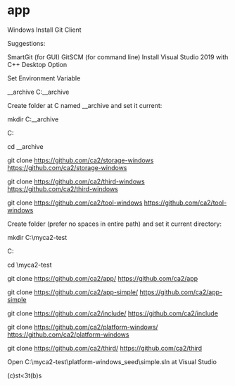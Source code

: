 # app

Windows
Install Git Client

Suggestions:

SmartGit (for GUI)
GitSCM (for command line)
Install Visual Studio 2019 with C++ Desktop Option

Set Environment Variable

__archive C:\__archive

 

Create folder at C named __archive and set it current:

mkdir C:\__archive

C:

cd \__archive

git clone https://github.com/ca2/storage-windows
https://github.com/ca2/storage-windows

git clone https://github.com/ca2/third-windows
https://github.com/ca2/third-windows

git clone https://github.com/ca2/tool-windows
https://github.com/ca2/tool-windows

 

 

 

Create folder (prefer no spaces in entire path) and set it current directory:            

 

mkdir C:\myca2-test

C:

cd \myca2-test

git clone https://github.com/ca2/app/
https://github.com/ca2/app

git clone https://github.com/ca2/app-simple/
https://github.com/ca2/app-simple

git clone https://github.com/ca2/include/
https://github.com/ca2/include

git clone https://github.com/ca2/platform-windows/
https://github.com/ca2/platform-windows

git clone https://github.com/ca2/third/
https://github.com/ca2/third

 

Open C:\myca2-test\platform-windows\_seed\simple.sln at Visual Studio

 

 

 

 

 

(c)st<3t(b)s

